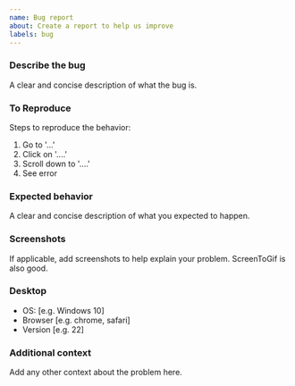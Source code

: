 ```yaml
---
name: Bug report
about: Create a report to help us improve
labels: bug
---
```


### Describe the bug

A clear and concise description of what the bug is.

### To Reproduce

Steps to reproduce the behavior:

1. Go to '...'
2. Click on '....'
3. Scroll down to '....'
4. See error

### Expected behavior

A clear and concise description of what you expected to happen.

### Screenshots

If applicable, add screenshots to help explain your problem.
ScreenToGif is also good.

### Desktop

-   OS: [e.g. Windows 10]
-   Browser [e.g. chrome, safari]
-   Version [e.g. 22]

### Additional context

Add any other context about the problem here.
